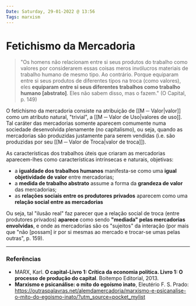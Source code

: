 ```yaml
---
Date: Saturday, 29-01-2022 @ 13:56
Tags: marxism
---
```


# Fetichismo da Mercadoria
> "Os homens não relacionam entre si seus produtos do trabalho como valores por considerarem essas coisas meros invólucros materiais de trabalho humano de mesmo tipo.
> Ao contrário. Porque equiparam entre si seus produtos de diferentes tipos na troca (como valores), eles **equiparam entre si seus diferentes trabalhos como trabalho humano \[abstrato\]**.
> Eles não sabem disso, mas o fazem." (O Capital, p. 149)

O fetichismo da mercadoria consiste na atribuição de [[M ─ Valor|valor]] como um atributo natural, "trivial", a [[M ─ Valor de Uso|valores de uso]]. Tal caráter das mercadorias somente aparecem comumente numa sociedade desenvolvida plenamente (no capitalismo), ou seja, quando as mercadorias são produzidas justamente para serem vendidas (i.e. são produzidas por seu [[M ─ Valor de Troca|valor de troca]]). 

As características dos trabalhos úteis que criaram as mercadorias aparecem-lhes como características intrínsecas e naturais, objetivas: 
- a **igualdade dos trabalhos humanos** manifesta-se como uma **igual objetividade de valor** entre mercadorias;
- a **medida de trabalho abstrato** assume a forma da **grandeza de valor** das mercadorias;
- as **relações sociais entre os produtores privados** aparecem como uma **relação social entre as mercadorias**

Ou seja, tal "ilusão real" faz parecer que a relação social de troca (entre produtores privados) **aparece** como sendo **"mediada" pelas mercadorias envolvidas**, e onde as mercadorias são os "sujeitos" da interação (por mais que "não \[possam\] ir por si mesmas ao mercado e trocar-se umas pelas outras", p. 159).

---
### Referências
- MARX, Karl. **O capital-Livro 1: Crítica da economia política. Livro 1: O processo de produção do capital**. Boitempo Editorial, 2013.
- **Marxismo e psicanálise: o mito do egoísmo inato**, Eleutério F. S. Prado: https://outraspalavras.net/alemdamercadoria/marxismo-e-psicanalise-o-mito-do-egoismo-inato/?utm_source=pocket_mylist